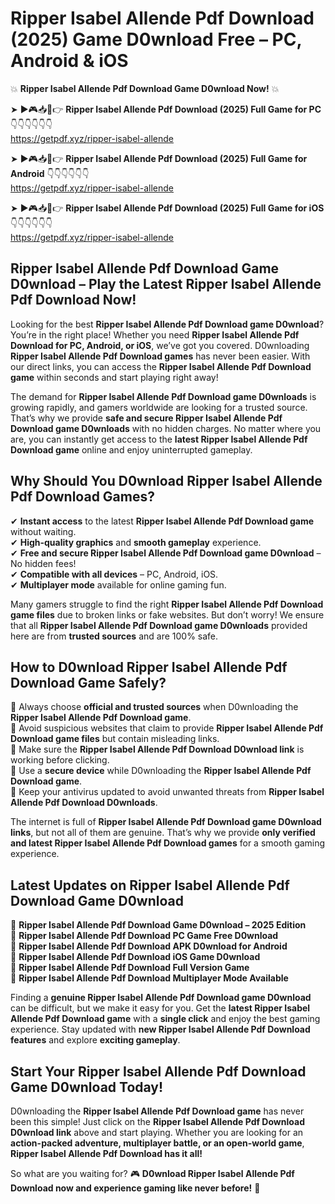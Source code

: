 # Ripper Isabel Allende Pdf Download (2025) Game D0wnload Free – PC, Android & iOS

💥 **Ripper Isabel Allende Pdf Download Game D0wnload Now!** 💥  

➤ ►🎮📥📱👉 **Ripper Isabel Allende Pdf Download (2025) Full Game for PC** 👇👇👇👇👇👇  
https://getpdf.xyz/ripper-isabel-allende  

➤ ►🎮📥📱👉 **Ripper Isabel Allende Pdf Download (2025) Full Game for Android** 👇👇👇👇👇👇  
https://getpdf.xyz/ripper-isabel-allende  

➤ ►🎮📥📱👉 **Ripper Isabel Allende Pdf Download (2025) Full Game for iOS** 👇👇👇👇👇👇  
https://getpdf.xyz/ripper-isabel-allende  

## Ripper Isabel Allende Pdf Download Game D0wnload – Play the Latest Ripper Isabel Allende Pdf Download Now!

Looking for the best **Ripper Isabel Allende Pdf Download game D0wnload**? You’re in the right place! Whether you need **Ripper Isabel Allende Pdf Download for PC, Android, or iOS**, we’ve got you covered. D0wnloading **Ripper Isabel Allende Pdf Download games** has never been easier. With our direct links, you can access the **Ripper Isabel Allende Pdf Download game** within seconds and start playing right away!  

The demand for **Ripper Isabel Allende Pdf Download game D0wnloads** is growing rapidly, and gamers worldwide are looking for a trusted source. That’s why we provide **safe and secure Ripper Isabel Allende Pdf Download game D0wnloads** with no hidden charges. No matter where you are, you can instantly get access to the **latest Ripper Isabel Allende Pdf Download game** online and enjoy uninterrupted gameplay.  

## **Why Should You D0wnload Ripper Isabel Allende Pdf Download Games?**  

✔ **Instant access** to the latest **Ripper Isabel Allende Pdf Download game** without waiting.  
✔ **High-quality graphics** and **smooth gameplay** experience.  
✔ **Free and secure Ripper Isabel Allende Pdf Download game D0wnload** – No hidden fees!  
✔ **Compatible with all devices** – PC, Android, iOS.  
✔ **Multiplayer mode** available for online gaming fun.  

Many gamers struggle to find the right **Ripper Isabel Allende Pdf Download game files** due to broken links or fake websites. But don’t worry! We ensure that all **Ripper Isabel Allende Pdf Download game D0wnloads** provided here are from **trusted sources** and are 100% safe.  

## **How to D0wnload Ripper Isabel Allende Pdf Download Game Safely?**  

📌 Always choose **official and trusted sources** when D0wnloading the **Ripper Isabel Allende Pdf Download game**.  
📌 Avoid suspicious websites that claim to provide **Ripper Isabel Allende Pdf Download game files** but contain misleading links.  
📌 Make sure the **Ripper Isabel Allende Pdf Download D0wnload link** is working before clicking.  
📌 Use a **secure device** while D0wnloading the **Ripper Isabel Allende Pdf Download game**.  
📌 Keep your antivirus updated to avoid unwanted threats from **Ripper Isabel Allende Pdf Download D0wnloads**.  

The internet is full of **Ripper Isabel Allende Pdf Download game D0wnload links**, but not all of them are genuine. That’s why we provide **only verified and latest Ripper Isabel Allende Pdf Download games** for a smooth gaming experience.  

## **Latest Updates on Ripper Isabel Allende Pdf Download Game D0wnload**  

🔹 **Ripper Isabel Allende Pdf Download Game D0wnload – 2025 Edition**  
🔹 **Ripper Isabel Allende Pdf Download PC Game Free D0wnload**  
🔹 **Ripper Isabel Allende Pdf Download APK D0wnload for Android**  
🔹 **Ripper Isabel Allende Pdf Download iOS Game D0wnload**  
🔹 **Ripper Isabel Allende Pdf Download Full Version Game**  
🔹 **Ripper Isabel Allende Pdf Download Multiplayer Mode Available**  

Finding a **genuine Ripper Isabel Allende Pdf Download game D0wnload** can be difficult, but we make it easy for you. Get the **latest Ripper Isabel Allende Pdf Download game** with a **single click** and enjoy the best gaming experience. Stay updated with **new Ripper Isabel Allende Pdf Download features** and explore **exciting gameplay**.  

## **Start Your Ripper Isabel Allende Pdf Download Game D0wnload Today!**  

D0wnloading the **Ripper Isabel Allende Pdf Download game** has never been this simple! Just click on the **Ripper Isabel Allende Pdf Download D0wnload link** above and start playing. Whether you are looking for an **action-packed adventure, multiplayer battle, or an open-world game**, **Ripper Isabel Allende Pdf Download has it all!**  

So what are you waiting for? 🎮 **D0wnload Ripper Isabel Allende Pdf Download now and experience gaming like never before!** 🚀  
